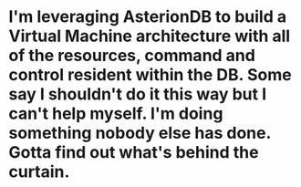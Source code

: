 # I'm leveraging AsterionDB to build a Virtual Machine architecture with all of the resources, command and control resident within the DB. Some say I shouldn't do it this way but I can't help myself. I'm doing something nobody else has done. Gotta find out what's behind the curtain.
